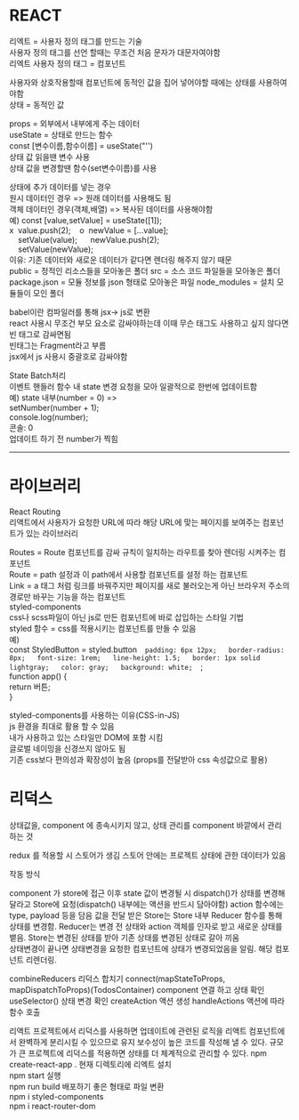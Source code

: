 # REACT

리엑트 = 사용자 정의 태그를 만드는 기술  
사용자 정의 태그를 선언 할때는 무조건 처음 문자가 대문자여야함  
리엑트 사용자 정의 태그 = 컴포넌트  
  
사용자와 상호작용할때 컴포넌트에 동적인 값을 집어 넣어야할 때에는 상태를 사용하여야함  
상태 = 동적인 값  
   
props = 외부에서 내부에게 주는 데이터  
useState = 상태로 만드는 함수  
const [변수이름,함수이름] = useState("'')  
상태 값 읽을땐  변수 사용  
상태 값을 변경할땐 함수(set변수이름)를 사용  
  
상태에 추가 데이터를 넣는 경우  
원시 데이터인 경우 => 원래 데이터를 사용해도 됨  
객체 데이터인 경우(객체,배열) => 복사된 데이터를 사용해야함  
예) const [value,setValue] = useState([1]);  
    x&nbsp;&nbsp;value.push(2);  &nbsp;&nbsp;  o &nbsp;newValue = [...value];  
&nbsp;&nbsp;&nbsp; setValue(value);&nbsp;&nbsp;&nbsp;&nbsp;&nbsp; newValue.push(2);  
&nbsp;&nbsp;&nbsp; setValue(newValue);  
이유: 기존 데이터와 새로운 데이터가 같다면 렌더링 해주지 않기 때문  
  public = 정적인 리소스들을 모아놓은 폴더
src = 소스 코드 파일들을 모아놓은 폴더
package.json = 모듈 정보를 json 형태로 모아놓은 파일
node_modules = 설치 모듈들이 모인 폴더


babel이란 컴파일러를 통해 jsx-> js로 변환  
react 사용시 무조건 부모 요소로 감싸야하는데 이때 무슨 태그도  사용하고 싶지 않다면 빈 태그로 감싸면됨  
빈태그는 Fragment라고 부름  
jsx에서 js 사용시 중괄호로 감싸야함  
  
State Batch처리   
이벤트 핸들러 함수 내 state 변경 요청을 모아 일괄적으로 한번에 업데이트함  
예) state 내부(number = 0) =>   
setNumber(number + 1);   
console.log(number);  
콘솔: 0  
업데이트 하기 전 number가 찍힘  

  ---
  # 라이브러리
React Routing  
리액트에서 사용자가 요청한 URL에 따라 해당 URL에 맞는 페이지를 보여주는 컴포넌트가 있는 라이브러리  
  
Routes = Route 컴포넌트를 감싸 규칙이 일치하는 라우트를 찾아 렌더링 시켜주는 컴포넌트  
Route = path 설정과 이 path에서 사용할 컴포넌트를 설정 하는 컴포넌트  
Link = a 태그 처럼 링크를 바꿔주지만 페이지를 새로 불러오는게 아닌 브라우저 주소의 경로만 바꾸는 기능을 하는 컴포넌트  
styled-components  
css나 scss파일이 아닌 js로 만든 컴포넌트에 바로 삽입하는 스타일 기법  
styled 함수 = css를 적용시키는 컴포넌트를 만들 수 있음  
예)  
const StyledButton = styled.button`  
  padding: 6px 12px;  
  border-radius: 8px;  
  font-size: 1rem;  
  line-height: 1.5;  
  border: 1px solid lightgray;  
  color: gray;  
  background: white;  
`;  
function app() {  
  return <StyledButton>버튼</StyledButton>;  
}  
  
styled-components를 사용하는 이유(CSS-in-JS)  
js 환경을 최대로 활용 할 수 있음  
내가 사용하고 있는 스타일만 DOM에 포함 시킴    
글로벌 네이밍을 신경쓰지 않아도 됨  
기존 css보다 편의성과 확장성이 높음 (props를 전달받아 css 속성값으로 활용)  
  
#  리덕스

상태값을, component 에 종속시키지 않고, 상태 관리를 component 바깥에서 관리 하는 것

redux 를 적용할 시 스토어가 생김 스토어 안에는 프로젝트 상태에 관한 데이터가 있음

작동 방식

component 가 store에 접근
이후 state 값이 변경될 시 dispatch()가 상태를 변경해 달라고 Store에 요청(dispatch() 내부에는 액션을 반드시 담아야함) 
action 함수에는 type, payload 등을 담음
값을 전달 받은 Store는 Store 내부 Reducer 함수를 통해 상태를 변경함.
Reducer는 변경 전 상태와 action 객체를 인자로 받고 새로운 상태를 뱉음.
Store는 변경된 상태를 받아 기존 상태를 변경된 상태로 갈아 끼움  
상태변경이 끝나면 상태변경을 요청한 컴포넌트에 상태가 변경되었음을 알림.
해당 컴포넌트 리렌더링.

combineReducers 리덕스 합치기
connect(mapStateToProps, mapDispatchToProps)(TodosContainer) component 연결 하고 상태 확인
useSelector() 상태 변경 확인
createAction 액션 생성
handleActions 액션에 따라 함수 호출

리액트 프로젝트에서 리덕스를 사용하면 업데이트에 관련된 로직을 리액트 컴포넌트에서 완벽하게 분리시킬 수 있으므로 유지 보수성이 높은 코드를 작성해 낼 수 있다.
규모가 큰 프로젝트에 리덕스를 적용하면 상태를 더 체계적으로 관리할 수 있다.
npm create-react-app . 현재 디렉토리에 리엑트 설치    
npm start 실행    
npm run build 배포하기 좋은 형태로 파일 변환    
npm i styled-components    
npm i react-router-dom  